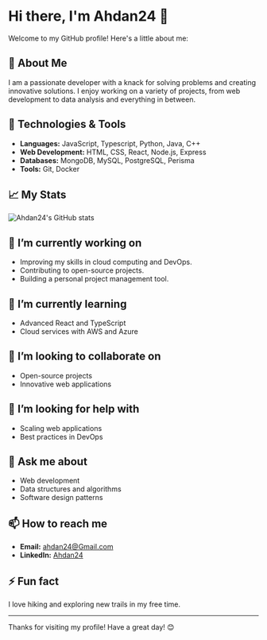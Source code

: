 # Hi there, I'm Ahdan24 👋

Welcome to my GitHub profile! Here's a little about me:

## 🚀 About Me
I am a passionate developer with a knack for solving problems and creating innovative solutions. I enjoy working on a variety of projects, from web development to data analysis and everything in between.

## 🔧 Technologies & Tools
- **Languages:** JavaScript, Typescript, Python, Java, C++
- **Web Development:** HTML, CSS, React, Node.js, Express
- **Databases:** MongoDB, MySQL, PostgreSQL, Perisma
- **Tools:** Git, Docker

## 📈 My Stats
![Ahdan24's GitHub stats](https://github-readme-stats.vercel.app/api?username=Ahdan24&show_icons=true&theme=radical)

## 🔭 I’m currently working on
- Improving my skills in cloud computing and DevOps.
- Contributing to open-source projects.
- Building a personal project management tool.

## 🌱 I’m currently learning
- Advanced React and TypeScript
- Cloud services with AWS and Azure

## 👯 I’m looking to collaborate on
- Open-source projects
- Innovative web applications

## 🤔 I’m looking for help with
- Scaling web applications
- Best practices in DevOps

## 💬 Ask me about
- Web development
- Data structures and algorithms
- Software design patterns

## 📫 How to reach me
- **Email:** ahdan24@Gmail.com
- **LinkedIn:** [Ahdan24](https://www.linkedin.com/in/muhammad-ahdan-aufa-24a2241b6/)

## ⚡ Fun fact
I love hiking and exploring new trails in my free time.

---

Thanks for visiting my profile! Have a great day! 😊
